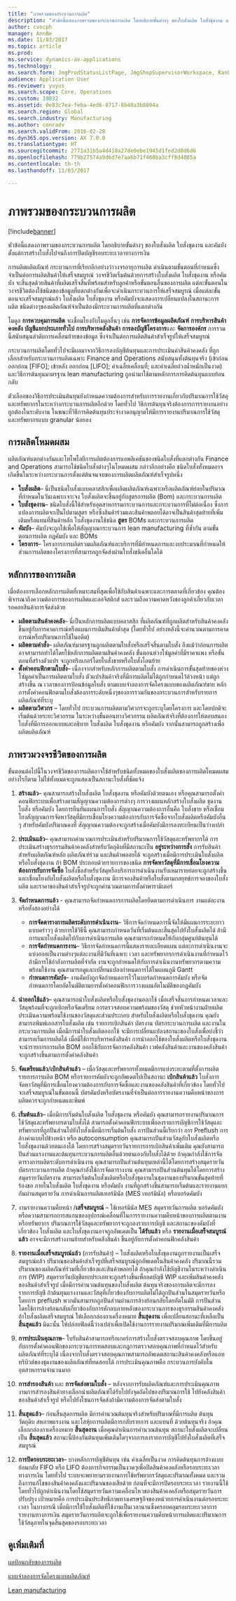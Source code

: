 ```yaml
---
title: "ภาพรวมของกระบวนการผลิต"
description: "หัวข้อนี้แสดงภาพรวมของกระบวนการผลิต โดยอธิบายขั้นต่างๆ ของใบสั่งผลิต ใบสั่งชุดงาน และคัมบัง ตั้งแต่การสร้างใบสั่งไปจนถึงการปิดบัญชีรอบระยะเวลาทางการเงิน"
author: cvocph
manager: AnnBe
ms.date: 11/03/2017
ms.topic: article
ms.prod: 
ms.service: dynamics-ax-applications
ms.technology: 
ms.search.form: JmgProdStatusListPage, JmgShopSupervisorWorkspace, Kanban, ProdTable, ProdTableOverview
audience: Application User
ms.reviewer: yuyus
ms.search.scope: Core, Operations
ms.custom: 19832
ms.assetid: 0e83c7ea-feba-4ed6-8717-8b48a3b8804a
ms.search.region: Global
ms.search.industry: Manufacturing
ms.author: conradv
ms.search.validFrom: 2016-02-28
ms.dyn365.ops.version: AX 7.0.0
ms.translationtype: HT
ms.sourcegitcommit: 2771a31b5a4d418a27de0ebe1945d1fed2d8d6d6
ms.openlocfilehash: 779b27574a9d6d7e7aa6b71f468ba3cff8d4085a
ms.contentlocale: th-th
ms.lasthandoff: 11/03/2017

---
```


# <a name="production-process-overview"></a>ภาพรวมของกระบวนการผลิต

[!include[banner](../includes/banner.md)]


หัวข้อนี้แสดงภาพรวมของกระบวนการผลิต โดยอธิบายขั้นต่างๆ ของใบสั่งผลิต ใบสั่งชุดงาน และคัมบัง ตั้งแต่การสร้างใบสั่งไปจนถึงการปิดบัญชีรอบระยะเวลาทางการเงิน 

การผลิตผลิตภัณฑ์ กระบวนการที่เรียกอีกอย่างว่าวงจรอายุการผลิต ดำเนินตามขั้นตอนที่กำหนดซึ่งจำเป็นต่อการผลิตสินค้าให้เสร็จสมบูรณ์ วงจรชีวิตเริ่มต้นด้วยการสร้างใบสั่งผลิต ใบสั่งชุดงาน หรือคัมบัง จะสิ้นสุดด้วยสินค้าที่ผลิตเสร็จสิ้นที่พร้อมสำหรับลูกค้าหรือขั้นตอนอื่นของการผลิต แต่ละขั้นตอนในวงจรชีวิตต้องใช้ชนิดของข้อมูลที่แตกต่างกันเพื่อจะดำเนินกระบวนการให้เสร็จสมบูรณ์ เมื่อแต่ละขั้นตอนจะเสร็จสมบูรณ์แล้ว ใบสั่งผลิต ใบสั่งชุดงาน หรือคัมบังจะแสดงการเปลี่ยนแปลงในสถานะการผลิต ชนิดต่างๆของผลิตภัณฑ์จำเป็นต้องมีกระบวนการผลิตที่แตกต่างกัน  

โมดูล **การควบคุมการผลิต** จะเชื่อมโยงกับโมดูลอื่นๆ เช่น **การจัดการข้อมูลผลิตภัณฑ์** **การบริหารสินค้าคงคลัง** **บัญชีแยกประเภททั่วไป** **การบริหารคลังสินค้า** **การลงบัญชีโครงการ**และ **จัดการองค์กร** การรวมนี้สนับสนุนลำดับการเคลื่อนย้ายของข้อมูล ซึ่งจำเป็นต่อการผลิตสินค้าสำเร็จรูปให้เสร็จสมบูรณ์  

กระบวนการผลิตโดยทั่วไปจะมีผลมาจากวิธีการลงบัญชีต้นทุนและการประเมินค่าสินค้าคงคลัง ที่ถูกเลือกสำหรับกระบวนการผลิตเฉพาะ Finance and Operations สนับสนุนทั้งต้นทุนจริง (เข้าก่อน ออกก่อน \[FIFO\]; เข้าหลัง ออกก่อน \[LIFO\]; ค่าเฉลี่ยเคลื่อนที่; และค่าเฉลี่ยถ่วงน้ำหนักเป็นงวด) และวิธีการต้นทุนมาตรฐาน lean manufacturing ถูกนำมาใช้ตามหลักการการคิดต้นทุนแบบย้อนกลับ  

ตัวเลือกของวิธีการประเมินต้นทุนยังกำหนดความต้องการสำหรับการรายงานเกี่ยวกับปริมาณการใช้วัสดุและทรัพยากรในระหว่างกระบวนการผลิตอีกด้วย โดยทั่วไป วิธีการต้นทุนจริงต้องการการรายงานอย่างถูกต้องในระดับงาน ในขณะที่วิธีการคิดต้นทุนประจำงวดอนุญาตให้มีการรายงานปริมาณการใช้วัสดุและทรัพยากรแบบ granular น้อยลง

## <a name="mixed-mode-manufacturing"></a>การผลิตโหมดผสม
ผลิตภัณฑ์แตกต่างกันและโทโพโลยีการผลิตต้องการแอพลิเคชันของชนิดใบสั่งที่แตกต่างกัน Finance and Operations สามารถใช้ชนิดใบสั่งต่างๆในโหมดผสม กล่าวอีกอย่างคือ ชนิดใบสั่งทั้งหมดอาจเกิดขึ้นในระหว่างกระบวนการตั้งแต่ต้นจนจบของการผลิตผลิตภัณฑ์สำเร็จรูปหนึ่ง

-   **ใบสั่งผลิต**– นี่เป็นชนิดใบสั่งแบบคลาสสิกเพื่อผลิตผลิตภัณฑ์เฉพาะหรือผลิตภัณฑ์ย่อยในปริมาณที่กำหนดในวันเฉพาะเจาะจง ใบสั่งผลิตจะขึ้นอยู่กับสูตรการผลิต (Bom) และกระบวนการผลิต
-   **ใบสั่งชุดงาน**– ชนิดใบสั่งนี้ใช้สำหรับอุตสาหกรรมกระบวนการและกระบวนการที่ไม่ต่อเนื่อง ซึ่งการแปลงการผลิตจะเป็นไปตามสูตร หรือซึ่งสินค้าร่วมและสินค้าพลอยได้อาจเป็นสินค้าสุดท้ายที่เพิ่มเติมหรือแทนที่สินค้าหลัก ใบสั่งชุดงานใช้ชนิด **สูตร** BOMs และกระบวนการผลิต
-   **คัมบัง**– คัมบังจะถูกใช้เพื่อให้สัญญาณกระบวนการ lean manufacturing ที่ซ้ำกัน ตามขั้นตอนการผลิต กฎคัมบัง และ BOMs
-   **โครงการ**– โครงการการผลิตรวมผลิตภัณฑ์และบริการที่มีกำหนดการและงบประมาณที่กำหนดให้ ส่วนการผลิตของโครงการที่สามารถถูกจัดส่งผ่านใบสั่งชนิดอื่นใดได้

## <a name="manufacturing-principles"></a>หลักการของการผลิต
เมื่อต้องการเลือกหลักการผลิตที่เหมาะสมที่สุดเพื่อใช้กับสินค้าเฉพาะและการตลาดที่เกี่ยวข้อง คุณต้องพิจารณาถึงความต้องการของการผลิตและลอจิสติกส์ และรวมถึงความคาดหวังของลูกค้าเกี่ยวกับเวลารอคอยสินค้าการจัดส่งด้วย

-   **ผลิตตามสินค้าคงคลัง**– นี่เป็นหลักการผลิตแบบคลาสสิก ที่ผลิตภัณฑ์ที่ถูกผลิตสำหรับสินค้าคงคลังขึ้นอยู่กับการคาดการณ์หรือแผนการเติมสินค้าต่ำสุด (โดยทั่วไป อย่างหลังนี้จะคำนวณตามการคาดการณ์หรือปริมาณการใช้ในอดีต)
-   **ผลิตตามคำสั่ง**– ผลิตภัณฑ์มาตรฐานถูกผลิตตามใบสั่งหรือเสร็จสิ้นตามใบสั่ง ถึงแม้ว่าก่อนการผลิตอาจสามารถทำได้โดยใช้หลักการผลิตตามสินค้าคงคลัง ขั้นตอนห่วงโซ่มูลค่าที่มีราคาแพง หรือขั้นตอนที่สร้างตัวแปร จะถูกทริกเกอร์โดยใบสั่งขายหรือใบสั่งโอนย้าย
-   **ตั้งค่าคอนฟิกตามใบสั่ง**– เนื่องจากสำหรับหลักการผลิตตามใบสั่ง การดำเนินการขั้นสุดท้ายของห่วงโซ่มูลค่าเป็นการผลิตตามใบสั่ง ตัวแปรสินค้าจริงที่มีการผลิตไม่ได้ถูกกำหนดไว้ล่วงหน้า แต่ถูกสร้างขึ้น ณ เวลาของการป้อนข้อมูลใบสั่ง ตามแบบจำลองการจัดโครงแบบของผลิตภัณฑ์ขาย หลักการตั้งค่าคอนฟิกตามใบสั่งต้องการระดับหนึ่งๆของการรวมกันของกระบวนการสำหรับรายการผลิตภัณฑ์ที่ระบุ
-   **ผลิตตามวิศวกร** – โดยทั่วไป กระบวนการผลิตตามวิศวกรจะถูกระบุโดยโครงการ และโดยปกติจะเริ่มต้นด้วยระยะวิศวกรรม ในระหว่างขั้นตอนทางวิศวกรรม ผลิตภัณฑ์จริงที่ต้องการให้ตอบสนองใบสั่งที่มีการออกแบบและอธิบาย ใบสั่งผลิต ใบสั่งชุดงาน หรือคัมบัง จากนั้นสามารถถูกสร้างเพื่อผลิตผลิตภัณฑ์

## <a name="overview-of-the-production-life-cycle"></a>ภาพรวมวงจรชีวิตของการผลิต
ขั้นตอนต่อไปนี้ในวงจรชีวิตของการผลิตอาจใช้สำหรับชนิดทั้งหมดของใบสั่งผลิตของการผลิตโหมดผสม อย่างไรก็ตาม ไม่ใช่ทั้งหมดจะถูกแสดงเป็นสถานะใบสั่งที่ชัดแจ้ง

1.  **สร้างแล้ว**– คุณสามารถสร้างใบสั่งผลิต ใบสั่งชุดงาน หรือคัมบังด้วยตนเอง หรือคุณสามารถตั้งค่าคอนฟิกระบบเพื่อสร้างตามสัญญาณความต้องการต่างๆ การวางแผนหลักสร้างใบสั่งผลิต ชุดงานใบสั่ง หรือคัมบัง โดยการยืนยันแผนการใบสั่ง สัญญาณความต้องการอื่นคือ ใบสั่งขาย หรือเชื่อมโยงสัญญาณการจัดหาวัสดุที่มีการเชื่อมโยงความต้องการกับการจัดซื้อจากใบสั่งผลิตหรือคัมบังอื่น ๆ สำหรับคัมบังปริมาณคงที่ สัญญาณความต้องจะถูกสร้างเมื่อคัมบังมีการลงทะเบียนเป็นว่างเปล่า
2.  **ประเมินแล้ว**– คุณสามารถคำนวณการประเมินสำหรับปริมาณการใช้วัสดุและทรัพยากรได้ การประเมินสร้างธุรกรรมสินค้าคงคลังสำหรับวัตถุดิบที่มีสถานะเป็น **อยู่ระหว่างการสั่ง** การรับสินค้าสำหรับผลิตภัณฑ์หลัก ผลิตภัณฑ์ร่วม และสินค้าพลอยได้ จะถูกสร้างเมื่อมีการประเมินใบสั่งผลิตหรือใบสั่งชุดงาน ถ้า BOM ประกอบด้วยรายการของชนิด **การจัดหาวัสดุที่มีการเชื่อมโยงความต้องการกับการจัดซื้อ** ใบสั่งซื้อสำหรับวัสดุหรือบริการการดำเนินงานรับเหมารายย่อยจะถูกสร้างขึ้นและเชื่อมโยงกับใบสั่งผลิตหรือใบสั่งชุดงาน มีการจองสินค้าหรือใบสั่งตามกลยุทธ์การจองของใบสั่งผลิต และราคาของสินค้าสำเร็จรูปจะถูกคำนวณตามการตั้งค่าพารามิเตอร์
3.  **จัดกำหนดการแล้ว** - คุณสามารถจัดกำหนดการการผลิตโดยยึดตามการดำเนินการ งานแต่ละงาน หรือทั้งสองอย่างได้
    -   **การจัดตารางการผลิตระดับการดำเนินงาน**– วิธีการจัดกำหนดการนี้จัดให้มีแผนการระยะยาวแบบคร่าวๆ ด้วยการใช้วิธีนี้ คุณสามารถกำหนดวันที่เริ่มต้นและสิ้นสุดไปยังใบสั่งผลิตได้ ถ้ามีการแนบใบสั่งผลิตไปกับการดำเนินการผลิต คุณสามารถกำหนดให้กับกลุ่มศูนย์ต้นทุนได้
    -   **การจัดกำหนดการงาน**– วิธีการจัดกำหนดการนี้แสดงรายละเอียดแผน แต่ละการดำเนินงานจะแบ่งออกเป็นงานต่างๆแต่ละงานที่มีวันที่เฉพาะ เวลา และทรัพยากรการดำเนินงานที่กำหนดไว้ ถ้ามีการใช้กำลังการผลิตที่จำกัด งานจะถูกกำหนดให้กับการดำเนินงานทรัพยากรตามความพร้อมใช้งาน คุณสามารถดูและเปลี่ยนแปลงกำหนดการได้ในแผนภูมิ Gantt
    -   **กำหนดการคัมบัง**– งานคัมบังถูกจัดกำหนดการไว้ในบอร์ดกำหนดการคัมบัง หรือจัดกำหนดการโดยอัตโนมัติตามการตั้งค่าคอนฟิกการวางแผนอัตโนมัติของกฎคัมบัง

4.  **นำออกใช้แล้ว**– คุณสามารถนำใบสั่งผลิตหรือใบสั่งชุดงานออกใช้ เมื่อเสร็จสิ้นการกำหนดเวลาและวัสดุพร้อมที่จะถูกเบิกหรือจัดเตรียม การตรวจสอบความพร้อมของวัสดุ ช่วยหัวหน้างานฝ่ายผลิตประเมินความพร้อมใช้งานของวัสดุและส่วนประกอบ สำหรับใบสั่งผลิตหรือใบสั่งชุดงาน คุณยังสามารถพิมพ์เอกสารใบสั่งผลิต เช่น รายการเบิกสินค้า บัตรงาน บัตรกระบวนการผลิต และงานในกระบวนการผลิต เมื่อมีการนำใบสั่งผลิตออกใช้ จะมีการเปลี่ยนแปลงสถานะของใบสั่งเพื่อบ่งชี้ว่าสามารถเริ่มการผลิตได้ เมื่อมีใช้การบริหารคลังสินค้า การนำออกใช้ของใบสั่งผลิตหรือใบสั่งชุดงานจะนำรายการการผลิต BOM ออกใช้กับการจัดการคลังสินค้า เวฟคลังสินค้าและงานของคลังสินค้าจะถูกสร้างขึ้นตามการตั้งค่าคลังสินค้า
5.  **จัดเตรียมแล้ว**/**เบิกสินค้าแล้ว** – เมื่อวัสดุและทรัพยากรทั้งหมดมีการแบ่งระยะตามที่ตั้งการผลิต รายการการผลิต BOM หรือรายการคัมบังจะถูกอัพเดตไปเป็นสถานะ **เบิกสินค้าแล้ว** ใบสั่งการจัดหาวัสดุที่มีการเชื่อมโยงความต้องการกับการจัดซื้อและงานของคลังสินค้าที่เกี่ยวข้อง โดยทั่วไปจะเสร็จสมบูรณ์ในขั้นตอนนี้ บัตรคัมบังหรือบัตรงานที่จำเป็นต่อการรายงานความคืบหน้าของการผลิตควรจะถูกกำหนดและพิมพ์
6.  **เริ่มต้นแล้ว**– เมื่อมีการเริ่มต้นใบสั่งผลิต ใบสั่งชุดงาน หรือคัมบัง คุณสามารถรายงานปริมาณการใช้วัสดุและทรัพยากรตามใบสั่งได้ สามารถตั้งค่าคอนฟิกระบบเพื่อลงรายการบัญชีการใช้วัสดุและทรัพยากรที่ถูกปันส่วนไปยังใบสั่งเมื่อมีการเริ่มต้นใบสั่ง การปันส่วนนี้เรียกว่า การ Preflush การล้างค่าแบบไปข้างหน้า หรือ autoconsumption คุณสามารถปันส่วนวัสดุกับใบสั่งผลิตหรือใบสั่งชุดงานด้วยตนเองได้ โดยการสร้างสมุดรายวันรายการการเบิกสินค้าเพิ่มเติม คุณยังสามารถปันส่วนแรงงานและต้นทุนกระบวนการผลิตอื่นด้วยตนเองกับใบสั่งได้ด้วย ถ้าคุณกำลังใช้การจัดตารางการผลิตระดับการดำเนินงาน คุณสามารถปันส่วนต้นทุนเหล่านี้ได้โดยการสร้างสมุดรายวันบัตรกระบวนการผลิต ถ้าคุณกำลังใช้การจัดตารางงาน คุณสามารถปันส่วนต้นทุนได้โดยการสร้างสมุดรายวันบัตรงาน สามารถเริ่มต้นใบสั่งผลิตหรือใบสั่งชุดงานในชุดงานของปริมาณขั้นสุดท้ายที่ร้องขอ ภายในใบสั่งผลิต ใบสั่งชุดงาน หรือคัมบัง งานที่ถูกสร้างขึ้นสามารถเริ่มต้นและรายงานแยกกันผ่านสมุดรายวัน การดำเนินการผลิตเทอร์มินัล (MES เทอร์มินัล) หรือบอร์ดคัมบัง
7.  งานรายงานความคืบหน้า /**เสร็จสมบูรณ์** – ใช้เทอร์มินัล MES สมุดรายวันการผลิต บอร์ดคัมบัง หรือความสามารถการสแกนของอุปกรณ์เคลื่อนที่ในการรายงานความคืบหน้าของการผลิตตามงานหรือทรัพยากร ปริมาณการใช้วัสดุและทรัพยากรจะถูกลงรายการบัญชี และสถานะของคัมบังที่เกี่ยวข้อง ใบสั่งผลิต และใบสั่งชุดงานอาจถูกอัพเดตเป็น **ได้รับแล้ว** หรือ **รายงานเมื่อเสร็จสมบูรณ์แล้ว** อาจจะมีการสร้างงานย้ายสำหรับคลังสินค้า ขึ้นอยู่กับการตั้งค่าคอนฟิกคลังสินค้า
8.  **รายงานเมื่อเสร็จสมบูรณ์แล้ว** (การรับสินค้า) – ใบสั่งผลิตหรือใบสั่งชุดงานถูกรายงานเป็นเสร็จสมบูรณ์แล้ว ปริมาณของสินค้าสำเร็จรูปที่เสร็จสมบูรณ์ถูกอัพเดตในสินค้าคงคลัง ปริมาณนี้รวมปริมาณของผลิตภัณฑ์ร่วมที่เกี่ยวข้องและสินค้าพลอยได้ ถ้าคุณกำลังใช้บัญชีงานในระหว่างดำเนินการ (WIP) สมุดรายวันบัญชีแยกประเภทจะถูกสร้างขึ้นเพื่อลดบัญชี WIP และเพิ่มสินค้าคงคลังของสินค้าสำเร็จรูป เมื่อมีการคำนวณต้นทุนของใบสั่งผลิต ต้นทุนจริงของการผลิตจะมีการลงรายการบัญชี ถ้าต้นทุนแรงงานและวัสดุที่เกี่ยวข้องกับการผลิตไม่ได้ถูกปันส่วนในสมุดรายวันหรือโดยการ preflush พวกมันสามารถถูกปันส่วนผ่านการล้างย้อนกลับโดยอัตโนมัติ การปันส่วนโดยใช้การล้างย้อนกลับเกี่ยวข้องกับการหักลบภายหลังของกระบวนการของธุรกรรมสินค้าคงคลัง ถ้าใบสั่งผลิตเสร็จสมบูรณ์ ให้เลือกกล่องกาเครื่องหมาย **สิ้นสุดงาน** เพื่อเปลี่ยนสถานะที่เหลือเป็น **สิ้นสุดแล้ว** มิฉะนั้น ให้ปล่อยฟิลด์นี้ว่างเปล่าเพื่อเปิดใช้งานการรายงานปริมาณเพิ่มเติมที่มีการผลิต
9.  **การประเมินคุณภาพ**– ใบรับสินค้าสามารถทริกเกอร์การสร้างใบสั่งตรวจสอบคุณภาพ โดยขึ้นอยู่กับการตั้งค่าคอนฟิกของกระบวนการทดสอบและกฎการตรวจสอบคุณภาพที่กำหนดไว้สำหรับผลิตภัณฑ์ที่ระบุได้ เนื่องจากใบสั่งตรวจสอบคุณภาพสามารถอัพเดตสถานะสินค้าคงคลังหรือแอททริบิวต์ของชุดงานของผลิตภัณฑ์ที่ทดสอบได้ การประเมินคุณภาพคือ กระบวนการบังคับในอุตสาหกรรมจำนวนมาก
10. **การสำรองสินค้า** และ **การจัดส่งตามใบสั่ง** – หลังจากการรับผลิตภัณฑ์และการประเมินคุณภาพ งานการสำรองสินค้าทางเลือกนำผลิตภัณฑ์ได้รับไปยังจุดถัดไปของปริมาณการใช้ ไปยังคลังสินค้าของสินค้าสำเร็จรูป หรือไปยังโซนการจัดส่งถ้ามีความต้องการจัดส่งตามใบสั่ง
11. **สิ้นสุดแล้ว**– ก่อนสิ้นสุดการผลิต มีการคำนวณต้นทุนจริงสำหรับปริมาณที่มีการผลิต ต้นทุนวัตถุดิบ สหภาพแรงงาน และโสหุ้ยการผลิตมีการกลับรายการ และแทนที่ ด้วยต้นทุนจริง ถ้าคุณเลือกกล่องกาเครื่องหมาย **สิ้นสุดงาน** เมื่อคุณดำเนินการคำนวณต้นทุน สถานะใบสั่งผลิตจะเปลี่ยนเป็น **สิ้นสุดแล้ว** สถานะนี้ป้องกันต้นทุนเพิ่มเติมใดๆจากการลงรายการบัญชีไปยังใบสั่งผลิตที่เสร็จสมบูรณ์
12. **การปิดรอบระยะเวลา**– บางหลักการบัญชีต้นทุน เช่น ค่าเฉลี่ยเป็นงวด การคิดต้นทุนการล้างแบบย้อนกลับ FIFO หรือ LIFO ต้องการกิจกรรมเป็นงวดๆเพื่อปิดสินค้าคงคลังหรือรอบระยะเวลาทางการเงิน โดยทั่วไป ระบบจะพยายามรายงานการใช้ทรัพยากรวัสดุและปริมาณทั้งหมด และรวมถึงการแก้ไขของสินค้าคงคลังและปริมาณของเสียด้วย ก่อนที่จะมีการปิดรอบระยะเวลา รายงานนี้ใช้โดยทั่วไปถูกดำเนินงานโดยใช้สมุดรายวันความเคลื่อนไหวของสินค้าคงคลังหรือสมุดรายวันการปรับปรุง เป้าหมายคือ การประเมินประสิทธิภาพทางเศรษฐกิจของหน่วยการดำเนินงานต่อรอบระยะเวลา ในบางกรณี เมื่อมีการใช้ใบสั่งผลิตที่ใช้งานเป็นเวลานานซึ่งครอบคลุมรอบระยะเวลาการรายงานทางการเงิน สมุดรายวันการผลิตจะถูกใช้เพื่อรายงานความคืบหน้าการผลิตและปริมาณการใช้วัสดุภายในจุดสิ้นสุดของรอบระยะเวลา


<a name="see-also"></a>ดูเพิ่มเติมที่
--------

[ผลป้อนกลับของการผลิต](production-feedback.md)

[แบบจำลองการจัดโครงแบบผลิตภัณฑ์](../pim/product-configuration-models.md)

[Lean manufacturing](lean-manufacturing-overview.md)




